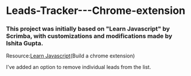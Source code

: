 # Leads-Tracker---Chrome-extension
<h3>This project was initially based on "Learn Javascript" by Scrimba, with customizations and modifications made by Ishita Gupta.</h3>
<p>Resource:<a href="https://scrimba.com/learn/learnjavascript">Learn Javascript</a>(Build a chrome extension)</p>
<p>I've added an option to remove individual leads from the list.</p>

